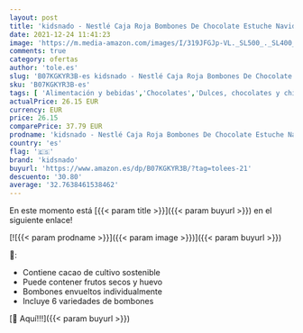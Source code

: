 ```yaml
---
layout: post
title: 'kidsnado - Nestlé Caja Roja Bombones De Chocolate Estuche Navidad - Caja edición limitada de 2Kg'
date: 2021-12-24 11:41:23
image: 'https://m.media-amazon.com/images/I/319JFGJp-VL._SL500_._SL400_.jpg'
comments: true
category: ofertas
author: 'tole.es'
slug: 'B07KGKYR3B-es kidsnado - Nestlé Caja Roja Bombones De Chocolate Estuche...'
sku: 'B07KGKYR3B-es'
tags: [ 'Alimentación y bebidas','Chocolates','Dulces, chocolates y chicles','Surtidos de chocolates','kidsnado','navidad', ]
actualPrice: 26.15 EUR
currency: EUR
price: 26.15
comparePrice: 37.79 EUR
prodname: 'kidsnado - Nestlé Caja Roja Bombones De Chocolate Estuche Navidad - Caja edición limitada de 2Kg'
country: 'es'
flag: '🇪🇸'
brand: 'kidsnado'
buyurl: 'https://www.amazon.es/dp/B07KGKYR3B/?tag=tolees-21'
descuento: '30.80'
average: '32.7638461538462'
---
```


En este momento está [{{< param title >}}]({{< param buyurl >}}) en el siguiente enlace!

[![{{< param prodname >}}]({{< param image >}})]({{< param buyurl >}})

🔎:

- Contiene cacao de cultivo sostenible
- Puede contener frutos secos y huevo
- Bombones envueltos individualmente
- Incluye 6 variedades de bombones

[🛒 Aquí!!!]({{< param buyurl >}})
